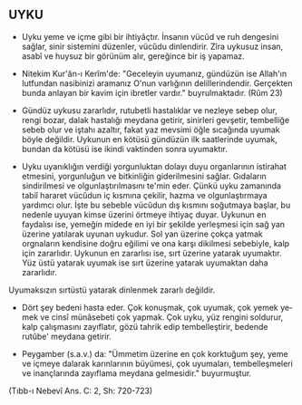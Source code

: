 ## UYKU

* Uyku yeme ve içme gibi bir ihtiyâçtır. İnsanın vücûd ve ruh dengesini
sağlar, sinir sistemini düzenler, vücûdu dinlendirir. Zîra uykusuz insan, asabî ve
huysuz bir görünüm alır, gereğince bir iş yapamaz.

* Nitekim Kur'ân-ı Kerîm'de: "Geceleyin uyumanız, gündüzün ise Allah'ın
lutfundan nasibinizi aramanız O'nun varlığının delillerindendir. Gerçekten bun­da anlayan bir kavim için ibretler vardır." buyrulmaktadır. (Rûm 23)

* Gündüz uykusu zararlıdır, rutubetli hastalıklar ve nezleye sebep olur, ren­gi bozar, dalak hastalığı meydana getirir, sinirleri gevşetir, tembelliğe sebeb olur ve iştahı azaltır, fakat yaz mevsimi öğle sıcağında uyumak böyle değildir. Uyku­nun en kötüsü gündüzün ilk saatlerinde uyumak, bundan da kötüsü ise ikindi vaktinden sonra uyumaktır.

* Uyku uyanıklığın verdiği yorgunluktan dolayı duyu organlarının istirahat etmesini, yorgunluğun ve bitkinliğin giderilmesini sağlar. Gıdaların sindirilmesi ve olgunlaştırılmasını te'min eder. Çünkü uyku zamanında tabiî hararet vücûdun iç kısmına çekilir, hazma ve olgunlaştırmaya yardımcı olur. İşte bu sebeble vü­cûdun dış kısmını soğutmaya başlar, bu nedenle uyuyan kimse üzerini örtmeye ihtiyaç duyar. Uykunun en faydalısı ise, yemeğin midede en iyi bir şekilde yer­leşmesi için sağ yan üzerine yatılarak uyunan uykudur. Sol yan üzerine çokça yatmak orgnaların kendisine doğru eğilimi ve ona karşı dikilmesi sebebiyle, kalp için zararlıdır. Uykunun en zararlısı ise, sırt üzerine yatarak uyumaktır. Yüz üstü yatarak uyumak ise sırt üzerine yatarak uyumaktan daha zararlıdır.

Uyumaksızın sırtüstü yatarak dinlenmek zararlı değildir.

* Dört şey bedeni hasta eder. Çok konuşmak, çok uyumak, çok yemek ye­mek ve cinsî münâsebeti çok yapmak. Çok uyku, yüz rengini soldurur, kalp ça­lışmasını zayıflatır, gözü tahrik edip tembelleştirir, bedende rutûbe' meydana ge­tirir.

* Peygamber (s.a.v.) da: "Ümmetim üzerine en çok korktuğum şey, yeme ve içmeye dalarak karınlarının büyümesi, çok uyumaları, tembelleşmeleri ve inançlarında zayıflama meydana gelmesidir." buyurmuştur.

(Tıbb-ı Nebevî Ans. C: 2, Sh: 720-723)
